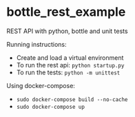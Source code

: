 # bottle_rest_example
REST API with python, bottle and unit tests

Running instructions:

* Create and load a virtual environment
* To run the rest api: `python startup.py`
* To run the tests: `python -m unittest`

Using docker-compose:

* `sudo docker-compose build --no-cache`
* `sudo docker-compose up`